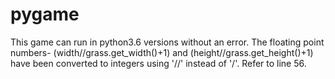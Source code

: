 
# pygame

This game can run in python3.6 versions without an error. The floating point numbers-
(width//grass.get_width()+1) and (height//grass.get_height()+1) have been converted to integers using '//' instead of '/'. Refer to line 56.
